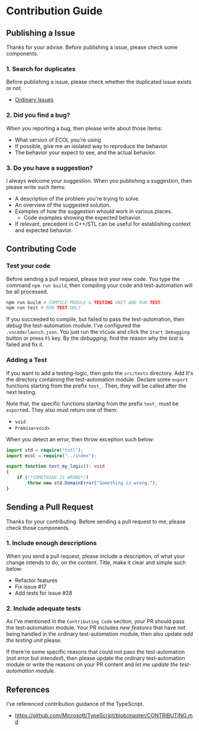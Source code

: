 # Contribution Guide
## Publishing a Issue
Thanks for your advise. Before publishing a issue, please check some components.

### 1. Search for duplicates
Before publishing a issue, please check whether the duplicated issue exists or not.
  - [Ordinary Issues](https://github.com/samchon/ecol/issues)

### 2. Did you find a bug?
When you reporting a bug, then please write about those items:

  - What version of ECOL you're using
  - If possible, give me an isolated way to reproduce the behavior.
  - The behavior your expect to see, and the actual behavior.

### 3. Do you have a suggestion?
I always welcome your suggestion. When you publishing a suggestion, then please write such items: 

  - A description of the problem you're trying to solve.
  - An overview of the suggested solution.
  - Examples of how the suggestion whould work in various places.
    - Code examples showing the expected behavior.
  - If relevant, precedent in C++/STL can be useful for establishing context and expected behavior.



## Contributing Code
### Test your code
Before sending a pull request, please test your new code. You type the command `npm run build`, then compiling your code and test-automation will be all processed.

```bash
npm run build # COMPILE MODULE & TESTING UNIT AND RUN TEST.
npm run test # RUN TEST ONLY
```

If you succeeded to compile, but failed to pass the test-automation, then *debug* the test-automation module. I've configured the `.vscode/launch.json`. You just run the `VSCode` and click the `Start Debugging` button or press `F5` key. By the *debugging*, find the reason why the *test* is failed and fix it.

### Adding a Test
If you want to add a testing-logic, then goto the `src/tests` directory. Add It's the directory containing the test-automation module. Declare some `export` functions starting from the prefix `test_`. Then, they will be called after the next testing.

Note that, the specific functions starting from the prefix `test_` must be `export`ed. They also must return one of them:

  - `void`
  - `Promise<void>`

When you detect an error, then throw exception such below:

```typescript
import std = require("tstl");
import ecol = require("../index");

export function test_my_logic(): void
{
    if (/*SOMETHING IS WRONG*/)
        throw new std.DomainError("Something is wrong.");
}
```



## Sending a Pull Request
Thanks for your contributing. Before sending a pull request to me, please check those components.

### 1. Include enough descriptions
When you send a pull request, please include a description, of what your change intends to do, on the content. Title, make it clear and simple such below:
  - Refactor features
  - Fix issue #17
  - Add tests for issue #28

### 2. Include adequate tests
As I've mentioned in the `Contributing Code` section, your PR should pass the test-automation module. Your PR includes *new features* that have not being handled in the ordinary test-automation module, then also update *add the testing unit* please.

If there're some specific reasons that could not pass the test-automation (not error but *intended*), then please update the ordinary test-automation module or write the reasons on your PR content and *let me update the test-automation module*.



## References
I've referenced contribution guidance of the TypeScript.
  - https://github.com/Microsoft/TypeScript/blob/master/CONTRIBUTING.md